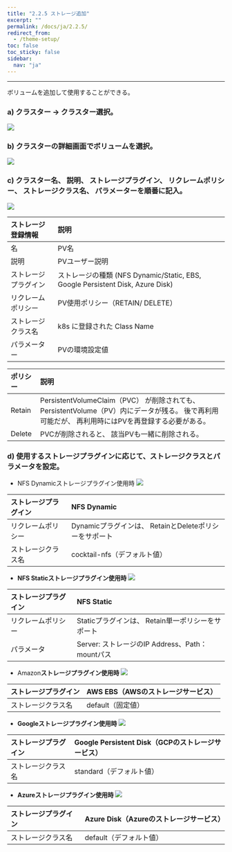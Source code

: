 ```yaml
---
title: "2.2.5 ストレージ追加"
excerpt: ""
permalink: /docs/ja/2.2.5/
redirect_from:
  - /theme-setup/
toc: false
toc_sticky: false
sidebar:
  nav: "ja"
---
```


---

ボリュームを追加して使用することができる。

### a\) クラスター → クラスター選択。
![](/assets/JP/2.5/5.4.1_1.png)

### b\) クラスターの詳細画面でボリュームを選択。
![](/assets/JP/2.5/5.4.1_2.png)

### c\) クラスター名、 説明、 ストレージプラグイン、 リクレームポリシー、 ストレージクラス名、 パラメーターを順番に記入。
![](/assets/JP/2.5/5.4.1_3.png)

| **ストレージ 登録情報** | **説明** |
| :--- | :--- |
| 名 | PV名 |
| 説明 | PVユーザー説明 |
| ストレージプラグイン | ストレージの種類 \(NFS Dynamic/Static, EBS, Google Persistent Disk, Azure Disk\) |
| リクレームポリシー | PV使用ポリシー（RETAIN/ DELETE） |
| ストレージクラス名 | k8s に登録された Class Name |
| パラメーター | PVの環境設定値 |

| **ポリシー** | **説明** |
| :--- | :--- |
| Retain | PersistentVolumeClaim（PVC） が削除されても、 PersistentVolume（PV）内にデータが残る。 後で再利用可能だが、 再利用時にはPVを再登録する必要がある。 |
| Delete | PVCが削除されると、 該当PVも一緒に削除される。 |


### d\) 使用するストレージプラグインに応じて、ストレージクラスとパラメータを設定。

* NFS Dynamicストレージプラグイン使用時
![](/assets/JP/2.5/5.4.1_4.png)

| **ストレージプラグイン** | **NFS Dynamic** |
| :--- | :--- |
| リクレームポリシー | Dynamicプラグインは、 RetainとDeleteポリシーをサポート |
| ストレージクラス名 | cocktail-nfs（デフォルト値） |

* **NFS Staticストレージプラグイン使用時**
![](/assets/JP/2.5/5.4.1_5.png)

| **ストレージプラグイン** | **NFS** Static |
| :--- | :--- |
| リクレームポリシー | Staticプラグインは、 Retain単一ポリシーをサポート |
| パラメータ | Server: ストレージのIP Address、Path：mountパス |

* Amazon**ストレージプラグイン使用時**
![](/assets/JP/2.5/5.4.1_6.png)

| **ストレージプラグイン** | AWS EBS（AWSのストレージサービス） |
| :--- | :--- |
| ストレージクラス名 | default（固定値） |

* **Googleストレージプラグイン使用時**
![](/assets/JP/2.5/5.4.1_7.png)

| **ストレージプラグイン** | Google Persistent Disk（GCPのストレージサービス） |
| :--- | :--- |
| ストレージクラス名 | standard（デフォルト値） |

* **Azureストレージプラグイン使用時**
![](/assets/JP/2.5/5.4.1_8.png)

| **ストレージプラグイン** | Azure Disk（Azureのストレージサービス） |
| :--- | :--- |
| ストレージクラス名 | default（デフォルト値） |


